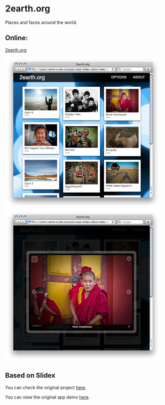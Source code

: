 # 2earth.org

Places and faces around the world.

## Online:
[2earth.org](http://www.2earth.org/)

![Home](https://github.com/iloire/slidex/raw/master/screenshots/home_01.png)
![Detail](https://github.com/iloire/slidex/raw/master/screenshots/details_01.png)

## Based on Slidex

You can check the original project  [here](https://github.com/grumpycola/slidex).

You can view the original app demo [here](http://slidex.crux.io).


